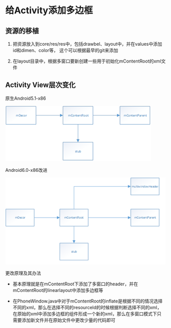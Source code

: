 # 给Activity添加多边框

## 资源的移植
1. 把资源放入到core/res/res中，包括drawbel、layout中，并在values中添加id和dimen、color等，
   这个可以根据最早的git来添加

2. 在layout目录中，根据多窗口要新创建一些用于初始化mContentRoot的xml文件

## Activity View层次变化
原生Android5.1-x86

![android5 1-x86activity](原生Android5.1-x86Activity层次.png)

Android6.0-x86改进

![android6 0 -x86activity](原生Android6.0改进-x86Activity层次.png)

更改原理及其办法
- 基本原理就是在mContentRoot下添加了多窗口的header，并在mContentRoot的linearlayout中添加多边框等

- 在PhoneWindow.java中对于mContentRoot的inflate是根据不同的情况选择不同的xml，那么在选择不同的resourceId的时候根据判断选择不同的xml，在原始的xml中添加多边框的组件形成一个新的xml，那么在多窗口模式下只需要添加新文件并在原始文件中更改少量的代码即可
